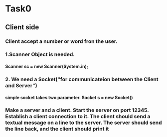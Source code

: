 # Task0
## Client side
### Client accept a number or word fron the user.
### 1.Scanner Object is needed.
#### Scanner sc = new Scanner(System.in);
### 2. We need a Socket("for communicateion between the Client and Server")
#### simple socket takes two parameter. Socket s = new Socket()

### Make a server and a client. Start the server on port 12345. Establish a client connection to it. The client should send a textual message on a line to the server. The server should send the line back, and the client should print it
